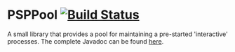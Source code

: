 # PSPPool [![Build Status](https://travis-ci.org/ViktorC/PSPPool.svg?branch=master)](https://travis-ci.org/ViktorC/PSPPool)
A small library that provides a pool for maintaining a pre-started 'interactive' processes. The complete Javadoc can be found [here](http://viktorc.github.io/PSPPool/).